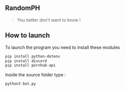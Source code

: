 ## RandomPH

> You better don't want to know !

## How to launch

To launch the program you need to install these modules

```txt
pip install python-dotenv
pip install discord
pip install pornhub-api
```

Inside the source folder type :
```txt
python3 bot.py
```



